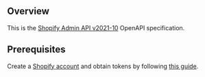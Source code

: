 ## Overview
This is the [Shopify Admin API v2021-10](https://shopify.dev/api/admin-rest) OpenAPI specification.
## Prerequisites

  Create a [Shopify account](https://www.shopify.com) and obtain tokens by following [this guide](https://shopify.dev/apps/auth/oauth).
